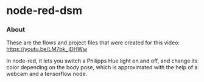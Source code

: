 node-red-dsm
============

### About
These are the flows and project files that were created for this video: https://youtu.be/LM7bk_jDHWw

In node-red, it lets you switch a Philipps Hue light on and off, and change its color depending on the body pose, which is approximated with the help of a webcam and a tensorflow node.
